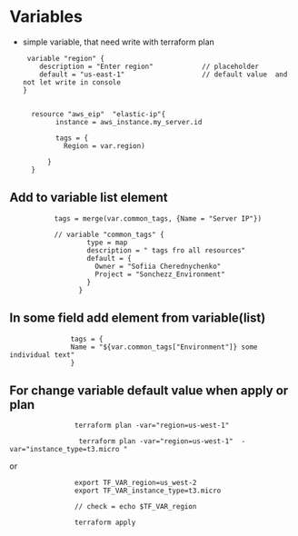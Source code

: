 # Variables 


- simple variable, that need write with terraform plan


       variable "region" {
          description = "Enter region"            // placeholder
          default = "us-east-1"                   // default value  and not let write in console
      }
        
        
        resource "aws_eip"  "elastic-ip"{
              instance = aws_instance.my_server.id

              tags = {
                Region = var.region)

            }
        }

## Add to variable list element

               tags = merge(var.common_tags, {Name = "Server IP"})
               
               // variable "common_tags" {
                       type = map
                       description = " tags fro all resources"
                       default = {
                         Owner = "Sofiia Cherednychenko"
                         Project = "Sonchezz_Environment"
                       }
                     }

## In some field add element from variable(list)

                   tags = {
                   Name = "${var.common_tags["Environment"]} some individual text"
                   }


## For change variable default value when apply or plan

                    terraform plan -var="region=us-west-1"
                    
                     terraform plan -var="region=us-west-1"  -var="instance_type=t3.micro "

or 

                    export TF_VAR_region=us_west-2 
                    export TF_VAR_instance_type=t3.micro
                    
                    // check = echo $TF_VAR_region
                    
                    terraform apply
